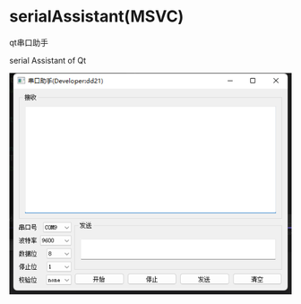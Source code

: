 # serialAssistant(MSVC)

qt串口助手

serial Assistant of Qt

![](https://raw.githubusercontent.com/fly-t/images/main/blog/index-2023-02-16-14-28-51.png)

